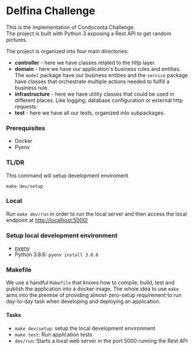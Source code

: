 # Delfina Challenge

This is the implementation of Condoconta Challenge.  
The project is built with Python 3 exposing a Rest API to get random pictures.  

The project is organized into four main directories:
- **controller** - here we have classes related to the http layer. 
- **domain** - here we have our application's business rules and entities. The `model` package have our business entities and the `service` package have classes that orchestrate multiple actions needed to fulfill a business rule.
- **infrastructure** - here we have utility classes that could be used in different
places. Like logging, database configuration or external http requests.
- **test** - here we have all our tests, organized into subpackages.

### Prerequisites

- Docker
- Pyenv

### TL/DR

This command will setup development enviroment

```
make dev/setup
```

### Local

Run `make dev/run` in order to run the local server and then access the local endpoint
at [http://localhost:5000/](http://localhost:5000/)

### Setup local development environment

- [pyenv](https://realpython.com/lessons/installing-pyenv/)
- Python 3.8.6: `pyenv install 3.8.6`

### Makefile

We use a handful `Makefile` that knows how to compile, build, test and publish the application into a docker image. The
whole idea to use `make` aims into the premise of providing almost-zero-setup requirement to run day-to-day task when
developing and deploying an application.

#### Tasks

- `make dev/setup`: setup the local development environment
- `make test`: Run application tests
- `dev/run`: Starts a local web server in the port 5000 running the Rest APi